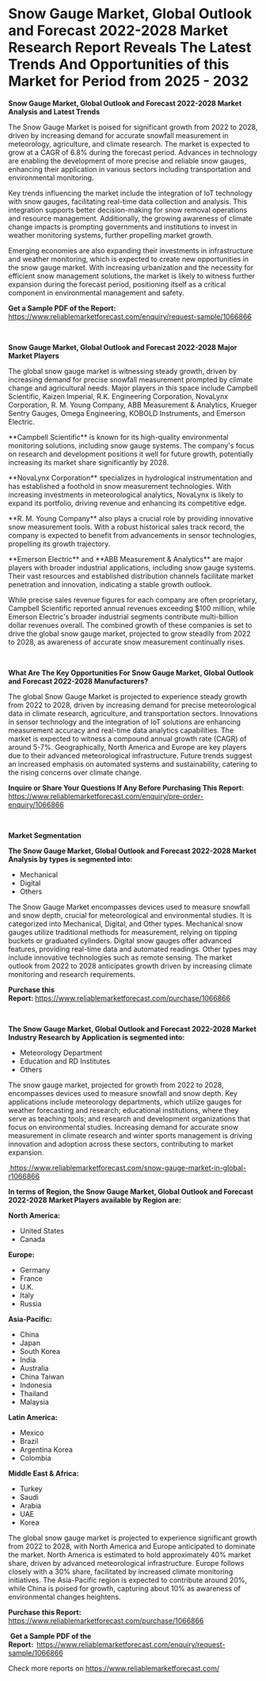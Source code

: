 <p><h1>Snow Gauge Market, Global Outlook and Forecast 2022-2028 Market Research Report Reveals The Latest Trends And Opportunities of this Market for Period from 2025 - 2032</h1></p><p><strong>Snow Gauge Market, Global Outlook and Forecast 2022-2028 Market Analysis and Latest Trends</strong></p>
<p><p>The Snow Gauge Market is poised for significant growth from 2022 to 2028, driven by increasing demand for accurate snowfall measurement in meteorology, agriculture, and climate research. The market is expected to grow at a CAGR of 6.8% during the forecast period. Advances in technology are enabling the development of more precise and reliable snow gauges, enhancing their application in various sectors including transportation and environmental monitoring.</p><p>Key trends influencing the market include the integration of IoT technology with snow gauges, facilitating real-time data collection and analysis. This integration supports better decision-making for snow removal operations and resource management. Additionally, the growing awareness of climate change impacts is prompting governments and institutions to invest in weather monitoring systems, further propelling market growth. </p><p>Emerging economies are also expanding their investments in infrastructure and weather monitoring, which is expected to create new opportunities in the snow gauge market. With increasing urbanization and the necessity for efficient snow management solutions, the market is likely to witness further expansion during the forecast period, positioning itself as a critical component in environmental management and safety.</p></p>
<p><strong>Get a Sample PDF of the Report:&nbsp;</strong> <a href="https://www.reliablemarketforecast.com/enquiry/request-sample/1066866?utm_campaign=3120&utm_medium=2&utm_source=Github&utm_content=ia&utm_term=21032025&utm_id=snow-gauge-market-global-outlook-and-forecast-2022-2028">https://www.reliablemarketforecast.com/enquiry/request-sample/1066866</a></p>
<p>&nbsp;</p>
<p><strong>Snow Gauge Market, Global Outlook and Forecast 2022-2028 Major Market Players</strong></p>
<p><p>The global snow gauge market is witnessing steady growth, driven by increasing demand for precise snowfall measurement prompted by climate change and agricultural needs. Major players in this space include Campbell Scientific, Kaizen Imperial, R.K. Engineering Corporation, NovaLynx Corporation, R. M. Young Company, ABB Measurement & Analytics, Krueger Sentry Gauges, Omega Engineering, KOBOLD Instruments, and Emerson Electric.</p><p>**Campbell Scientific** is known for its high-quality environmental monitoring solutions, including snow gauge systems. The company's focus on research and development positions it well for future growth, potentially increasing its market share significantly by 2028.</p><p>**NovaLynx Corporation** specializes in hydrological instrumentation and has established a foothold in snow measurement technologies. With increasing investments in meteorological analytics, NovaLynx is likely to expand its portfolio, driving revenue and enhancing its competitive edge.</p><p>**R. M. Young Company** also plays a crucial role by providing innovative snow measurement tools. With a robust historical sales track record, the company is expected to benefit from advancements in sensor technologies, propelling its growth trajectory.</p><p>**Emerson Electric** and **ABB Measurement & Analytics** are major players with broader industrial applications, including snow gauge systems. Their vast resources and established distribution channels facilitate market penetration and innovation, indicating a stable growth outlook.</p><p>While precise sales revenue figures for each company are often proprietary, Campbell Scientific reported annual revenues exceeding $100 million, while Emerson Electric's broader industrial segments contribute multi-billion dollar revenues overall. The combined growth of these companies is set to drive the global snow gauge market, projected to grow steadily from 2022 to 2028, as awareness of accurate snow measurement continually rises.</p></p>
<p>&nbsp;</p>
<p><strong>What Are The Key Opportunities For Snow Gauge Market, Global Outlook and Forecast 2022-2028 Manufacturers?</strong></p>
<p><p>The global Snow Gauge Market is projected to experience steady growth from 2022 to 2028, driven by increasing demand for precise meteorological data in climate research, agriculture, and transportation sectors. Innovations in sensor technology and the integration of IoT solutions are enhancing measurement accuracy and real-time data analytics capabilities. The market is expected to witness a compound annual growth rate (CAGR) of around 5-7%. Geographically, North America and Europe are key players due to their advanced meteorological infrastructure. Future trends suggest an increased emphasis on automated systems and sustainability, catering to the rising concerns over climate change.</p></p>
<p><strong>Inquire or Share Your Questions If Any Before Purchasing This Report:</strong> <a href="https://www.reliablemarketforecast.com/enquiry/pre-order-enquiry/1066866?utm_campaign=3120&utm_medium=2&utm_source=Github&utm_content=ia&utm_term=21032025&utm_id=snow-gauge-market-global-outlook-and-forecast-2022-2028">https://www.reliablemarketforecast.com/enquiry/pre-order-enquiry/1066866</a></p>
<p>&nbsp;</p>
<p><strong>Market Segmentation</strong></p>
<p><strong>The Snow Gauge Market, Global Outlook and Forecast 2022-2028 Market Analysis by types is segmented into:</strong></p>
<p><ul><li>Mechanical</li><li>Digital</li><li>Others</li></ul></p>
<p><p>The Snow Gauge Market encompasses devices used to measure snowfall and snow depth, crucial for meteorological and environmental studies. It is categorized into Mechanical, Digital, and Other types. Mechanical snow gauges utilize traditional methods for measurement, relying on tipping buckets or graduated cylinders. Digital snow gauges offer advanced features, providing real-time data and automated readings. Other types may include innovative technologies such as remote sensing. The market outlook from 2022 to 2028 anticipates growth driven by increasing climate monitoring and research requirements.</p></p>
<p><strong>Purchase this Report:&nbsp;</strong><a href="https://www.reliablemarketforecast.com/purchase/1066866?utm_campaign=3120&utm_medium=2&utm_source=Github&utm_content=ia&utm_term=21032025&utm_id=snow-gauge-market-global-outlook-and-forecast-2022-2028">https://www.reliablemarketforecast.com/purchase/1066866</a></p>
<p>&nbsp;</p>
<p><strong>The Snow Gauge Market, Global Outlook and Forecast 2022-2028 Market Industry Research by Application is segmented into:</strong></p>
<p><ul><li>Meteorology Department</li><li>Education and RD Institutes</li><li>Others</li></ul></p>
<p><p>The snow gauge market, projected for growth from 2022 to 2028, encompasses devices used to measure snowfall and snow depth. Key applications include meteorology departments, which utilize gauges for weather forecasting and research; educational institutions, where they serve as teaching tools; and research and development organizations that focus on environmental studies. Increasing demand for accurate snow measurement in climate research and winter sports management is driving innovation and adoption across these sectors, contributing to market expansion.</p></p>
<p><a href="https://www.reliablemarketforecast.com/snow-gauge-market-in-global-r1066866?utm_campaign=3120&utm_medium=2&utm_source=Github&utm_content=ia&utm_term=21032025&utm_id=snow-gauge-market-global-outlook-and-forecast-2022-2028">&nbsp;https://www.reliablemarketforecast.com/snow-gauge-market-in-global-r1066866</a></p>
<p><strong>In terms of Region, the Snow Gauge Market, Global Outlook and Forecast 2022-2028 Market Players available by Region are:</strong></p>
<p>
    <p> <strong> North America: </strong>
        <ul>
            <li>United States</li>
            <li>Canada</li>
        </ul>
        </p> 
    <p> <strong> Europe: </strong>
        <ul>
            <li>Germany</li>
            <li>France</li>
            <li>U.K.</li>
            <li>Italy</li>
            <li>Russia</li>
        </ul>
        </p> 
    <p> <strong> Asia-Pacific: </strong>
        <ul>
            <li>China</li>
            <li>Japan</li>
            <li>South Korea</li>
            <li>India</li>
            <li>Australia</li>
            <li>China Taiwan</li>
            <li>Indonesia</li>
            <li>Thailand</li>
            <li>Malaysia</li>
        </ul>
        </p> 
    <p> <strong> Latin America: </strong>
        <ul>
            <li>Mexico</li>
            <li>Brazil</li>
            <li>Argentina Korea</li>
            <li>Colombia</li>
        </ul>
        </p> 
    <p> <strong> Middle East & Africa: </strong>
        <ul>
            <li>Turkey</li>
            <li>Saudi</li>
            <li>Arabia</li>
            <li>UAE</li>
            <li>Korea</li>
        </ul>
    </p>
    </p>
<p><p>The global snow gauge market is projected to experience significant growth from 2022 to 2028, with North America and Europe anticipated to dominate the market. North America is estimated to hold approximately 40% market share, driven by advanced meteorological infrastructure. Europe follows closely with a 30% share, facilitated by increased climate monitoring initiatives. The Asia-Pacific region is expected to contribute around 20%, while China is poised for growth, capturing about 10% as awareness of environmental changes heightens.</p></p>
<p><strong>Purchase this Report: </strong><a href="https://www.reliablemarketforecast.com/purchase/1066866?utm_campaign=3120&utm_medium=2&utm_source=Github&utm_content=ia&utm_term=21032025&utm_id=snow-gauge-market-global-outlook-and-forecast-2022-2028">https://www.reliablemarketforecast.com/purchase/1066866</a></p>
<p>&nbsp;<strong>Get a Sample PDF of the Report:&nbsp;&nbsp;</strong><a href="https://www.reliablemarketforecast.com/enquiry/request-sample/1066866?utm_campaign=3120&utm_medium=2&utm_source=Github&utm_content=ia&utm_term=21032025&utm_id=snow-gauge-market-global-outlook-and-forecast-2022-2028">https://www.reliablemarketforecast.com/enquiry/request-sample/1066866</a></p>
<p><strong></strong></p>
<p>Check more reports on <a href="https://www.reliablemarketforecast.com/?utm_campaign=3120&utm_medium=2&utm_source=Github&utm_content=ia&utm_term=21032025&utm_id=snow-gauge-market-global-outlook-and-forecast-2022-2028">https://www.reliablemarketforecast.com/</a></p>